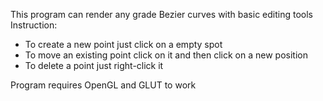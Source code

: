 This program can render any grade Bezier curves with basic editing tools
Instruction:
- To create a new point just click on a empty spot
- To move an existing point click on it and then click on a new position
- To delete a point just right-click it

Program requires OpenGL and GLUT to work